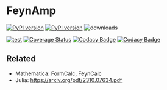 # FeynAmp

[![PyPI version][pypi image]][pypi link] [![PyPI version][pypi versions]][pypi link]  ![downloads](https://img.shields.io/pypi/dm/feynamp.svg)

[![test][a t image]][a t link]      [![Coverage Status][c t i]][c t l]  [![Codacy Badge](https://app.codacy.com/project/badge/Coverage/b7192679265b441cb534c9dc06d1b350)](https://app.codacy.com/gh/APN-Pucky/feynamp/dashboard?utm_source=gh&utm_medium=referral&utm_content=&utm_campaign=Badge_coverage)   [![Codacy Badge](https://app.codacy.com/project/badge/Grade/b7192679265b441cb534c9dc06d1b350)](https://app.codacy.com/gh/APN-Pucky/feynamp/dashboard?utm_source=gh&utm_medium=referral&utm_content=&utm_campaign=Badge_grade)


## Related

* Mathematica: FormCalc, FeynCalc
* Julia: https://arxiv.org/pdf/2310.07634.pdf

[pypi image]: https://badge.fury.io/py/feynamp.svg
[pypi link]: https://pypi.org/project/feynamp/
[pypi versions]: https://img.shields.io/pypi/pyversions/feynamp.svg

[a t link]: https://github.com/APN-Pucky/feynamp/actions/workflows/test.yml
[a t image]: https://github.com/APN-Pucky/feynamp/actions/workflows/test.yml/badge.svg

[c t l]: https://coveralls.io/github/APN-Pucky/feynamp?branch=master
[c t i]: https://coveralls.io/repos/github/APN-Pucky/feynamp/badge.svg?branch=master
